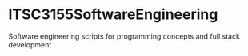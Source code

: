# ITSC3155SoftwareEngineering
Software engineering scripts for programming concepts and full stack development
